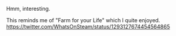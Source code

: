 Hmm, interesting.

This reminds me of "Farm for  your Life" which I quite enjoyed. https://twitter.com/WhatsOnSteam/status/1293127674454564865
